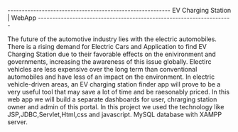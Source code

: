---------------------------------------------------------  EV Charging Station | WebApp   --------------------------------------------------------------------

The future of the automotive industry lies with the electric automobiles. There is a rising demand for Electric Cars and Application to find EV Charging Station due to 
their favorable effects on the enivironment and governments, increasing the awareness of this issue globally. Electirc vehicles are less expensive over the long term than 
conventional automobiles and have less of an impact on the environment. In electric vehicle-driven areas, an EV charging station finder app will prove to be a very useful
 tool that may save a lot of time and be raesonably priced. In this web app we will build a separate dashboards for user, chrarging station owner and admin of this portal.
 In this project we used the technology like JSP,JDBC,Servlet,Html,css and javascript. MySQL database with XAMPP server.
 
 
 
